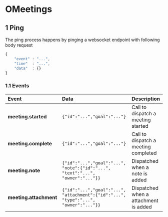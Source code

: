 # OMeetings

## 1 Ping
The ping process happens by pinging a websocket endpoint with following body request

```js
{
    "event" : "...",
    "time"  : "...",
    "data"  : {}
}
```

### 1.1 Events
|Event | Data | Description  |
|:--|:--|:--|
|**meeting.started**|```{"id":"...","goal":"..."}```|Call to dispatch a meeting started|
|**meeting.complete**|```{"id":"...","goal":"..."}```|Call to dispatch a meeting completed|
|**meeting.note**|```{"id":"...","goal":"...", "note":{"id":"...", "text":"...", "owner":"..."}}```|Dispatched when a note is added|
|**meeting.attachment**|```{"id":"...","goal":"...", "attachment":{"id":"...", "type":"...", "owner":"..."}}```|Dispatched when a attachment is added|
